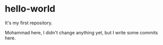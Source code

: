 # hello-world
It's my first repository.

Mohammad here, I didn't change anything yet, but I write some commits here.

